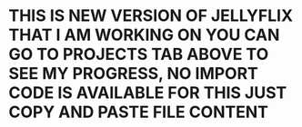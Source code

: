 # THIS IS NEW VERSION OF JELLYFLIX THAT I AM WORKING ON YOU CAN GO TO PROJECTS TAB ABOVE TO SEE MY PROGRESS, NO IMPORT CODE IS AVAILABLE FOR THIS JUST COPY AND PASTE FILE CONTENT
